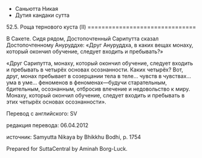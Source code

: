 









* Саньютта Никая
* Дутия кандаки сутта


52\.5\. Роща тернового куста \(II\)
\=\=\=\=\=\=\=\=\=\=\=\=\=\=\=\=\=\=\=\=\=\=\=\=\=\=\=\=\=\=\=



В Сакете\. Сидя рядом, Достопочтенный Сарипутта сказал Достопочтенному Ануруддхе: «Друг Ануруддха, в каких вещах монаху, который окончил обучение, следует входить и пребывать?»


«Друг Сарипутта, монаху, который окончил обучение, следует входить и пребывать в четырёх основах осознанности\. Каких четырёх? Вот, друг, монах пребывает в созерцании тела в теле… чувств в чувствах… ума в уме… феноменов в феноменах—будучи старательным, бдительным, осознанным, отбросив влечение и недовольство к миру\. Монаху, который окончил обучение, следует входить и пребывать в этих четырёх основах осознанности»\.



Перевод с английского: SV


редакция перевода: 06\.04\.2012


источник: Samyutta Nikaya by Bhikkhu Bodhi, p\. 1754


Prepared for SuttaCentral by Aminah Borg\-Luck\.






